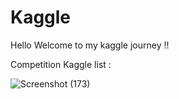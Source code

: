 # Kaggle

Hello 
Welcome to my kaggle journey !!

 Competition Kaggle list :
 
![Screenshot (173)](https://user-images.githubusercontent.com/81150342/166429183-fc088309-8a56-4178-83b1-cf4de6027268.jpg)
